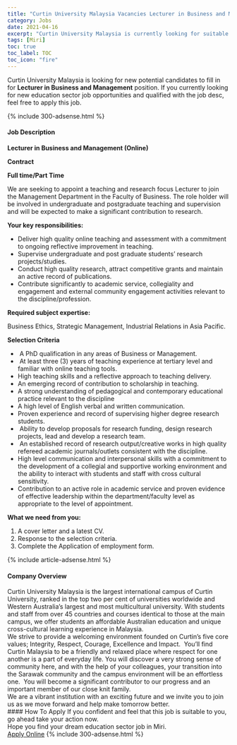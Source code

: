 ```yaml
---
title: "Curtin University Malaysia Vacancies Lecturer in Business and Management" 
category: Jobs 
date: 2021-04-16 
excerpt: "Curtin University Malaysia is currently looking for suitable person to fill in the Lecturer in Business and Management which positioned at Miri" 
tags: [Miri] 
toc: true 
toc_label: TOC 
toc_icon: "fire" 
--- 
```


<p>Curtin University Malaysia is looking for new potential candidates to fill in for <b>Lecturer in Business and Management</b> position. If you currently looking for new education sector job opportunities and qualified with the job desc, feel free to apply this job.
</p>{% include 300-adsense.html %} 
<div><div><h4>Job Description</h4></div><div><div><span><div><p><strong>Lecturer in Business and Management (Online)</strong></p><p><strong>Contract</strong></p><p><strong>Full time/Part Time</strong></p><p>We are seeking to appoint a teaching and research focus Lecturer to join the Management Department in the Faculty of Business. The role holder will be involved in undergraduate and postgraduate teaching and supervision and will be expected to make a significant contribution to research.</p><p><strong>Your key responsibilities:</strong></p><ul><li>Deliver high quality online teaching and assessment with a commitment to ongoing reflective improvement in teaching.&#160;</li><li>Supervise undergraduate and post graduate students&#8217; research projects/studies.</li><li>Conduct high quality research, attract competitive grants and maintain an active record of publications.</li><li>Contribute significantly to academic service, collegiality and engagement and external community engagement activities relevant to the discipline/profession.</li></ul><p><strong>Required subject expertise:</strong></p><p>Business Ethics, Strategic Management, Industrial Relations in Asia Pacific.</p><p><strong>Selection Criteria</strong></p><ul><li>&#160;A PhD qualification in any areas of Business or Management.</li><li>&#160;At least three (3) years of teaching experience at tertiary level and familiar with online teaching tools.</li><li>High teaching skills and a reflective approach to teaching delivery.</li><li>An emerging record of contribution to scholarship in teaching.</li><li>A strong understanding of pedagogical and contemporary educational practice relevant to the discipline</li><li>A high level of English verbal and written communication.</li><li>Proven experience and record of supervising higher degree research students.</li><li>&#160;Ability to develop proposals for research funding, design research projects, lead and develop a research team.</li><li>&#160;An established record of research output/creative works in high quality refereed academic journals/outlets consistent with the discipline.</li><li>High level communication and interpersonal skills with a commitment to the development of a collegial and supportive working environment and the ability to interact with students and staff with cross cultural sensitivity.</li><li>Contribution to an active role in academic service and proven evidence of effective leadership within the department/faculty level as appropriate to the level of appointment.</li></ul><p><strong>What we need from you:</strong></p><ol><li>A cover letter and a latest CV.</li><li>Response to the selection criteria.</li><li>Complete the Application of employment form.</li></ol></div></span></div></div></div> 
{% include article-adsense.html %} 
<div><div><h4>Company Overview</h4></div><div><div><span><div><div>
<div>Curtin University Malaysia is the largest international campus of Curtin University, ranked in the top two per cent of universities worldwide and Western Australia&#8217;s largest and most multicultural university. With students and staff from over 45 countries and courses identical to those at the main campus, we offer students an affordable Australian education and unique cross-cultural learning experience in Malaysia.</div>
<div>We strive to provide a welcoming environment founded on Curtin&#8217;s five core values; Integrity, Respect, Courage, Excellence and Impact.&#160; You&#8217;ll find Curtin Malaysia to be a friendly and relaxed place where respect for one another is a part of everyday life. You will discover a very strong sense of community here, and with the help of your colleagues, your transition into the Sarawak community and the campus environment will be an effortless one.&#160; You will become a significant contributor to our progress and an important member of our close knit family.</div>
<div>We are a vibrant institution with an exciting future and we invite you to join us as we move forward and help make tomorrow better.</div>
</div></div></span></div></div></div> 
#### How To Apply 
If you confident and feel that this job is suitable to you, go ahead take your action now. <br/> 
Hope you find your dream education sector job in Miri. <br/> 
<a href="https://www.jobstreet.com.my/en/job/lecturer-in-business-and-management-4539905?jobId=jobstreet-my-job-4539905" class="btn btn--info" target="_blank" rel="nofollow noopenner">Apply Online</a> 
{% include 300-adsense.html %} 